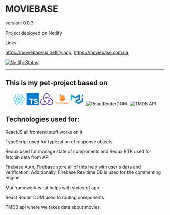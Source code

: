 # MOVIEBASE

version: 0.0.3

Project deployed on Netlify

Links: 

https://moviebaseua.netlify.app, https://moviebase.com.ua

[![Netlify Status](https://api.netlify.com/api/v1/badges/ceffa93b-5b35-4649-9021-377d8efe9157/deploy-status)](https://moviebase.com.ua)

------

## This is my pet-project based on
<div align="center">
  <img src="https://github.com/devicons/devicon/blob/master/icons/react/react-original.svg" title="React" alt="React" width="40" height="40"/>
  <img src="https://github.com/devicons/devicon/blob/master/icons/typescript/typescript-original.svg" title="TypeScript" alt="TypeScript" width="40"        height="40"/>
  <img src="https://github.com/devicons/devicon/blob/master/icons/redux/redux-original.svg" title="Redux" alt="Redux " width="40" height="40"/>&nbsp;  
  <img src="https://github.com/devicons/devicon/blob/master/icons/firebase/firebase-plain-wordmark.svg" title="Firebase" alt="Firebase" width="40" height="40"/>&nbsp;  
  <img src="https://github.com/devicons/devicon/blob/master/icons/materialui/materialui-original.svg" title="Material UI" alt="Material UI" width="40"   height="40"/>&nbsp; 
  <img src="https://miro.medium.com/max/988/0*8s3K27IOH0EnkE_7.webp" alt="ReactRouterDOM" width="40" height="40">&nbsp; 
  <img src="https://pbs.twimg.com/profile_images/1243623122089041920/gVZIvphd_400x400.jpg" alt="TMDB API" width="40" height="40">&nbsp; 
</div

---------
## Technologies used for:

ReactJS all frontend stuff works on it

TypeScript used for typezation of response objects

Redux used for manage state of components and Redux RTK used for fetchin data from API

Firebase Auth, Firebase store all of this help with user`s data and verification. Additionally, Firebase Realtime DB is used for the commenting engine

Mui framework what helps with styles of app

React Router DOM used to routing components

TMDB api where we takes data about movies

